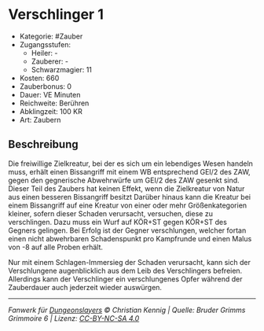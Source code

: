 # Verschlinger 1

- Kategorie: #Zauber
- Zugangsstufen:
  - Heiler: -
  - Zauberer: -
  - Schwarzmagier: 11
- Kosten: 660
- Zauberbonus: 0
- Dauer: VE Minuten
- Reichweite: Berühren
- Abklingzeit: 100 KR
- Art: Zaubern

## Beschreibung

Die freiwillige Zielkreatur, bei der es sich um ein lebendiges Wesen handeln muss, erhält einen Bissangriff mit einem WB entsprechend GEI/2 des ZAW, gegen den gegnerische Abwehrwürfe um GEI/2 des ZAW gesenkt sind. Dieser Teil des Zaubers hat keinen Effekt, wenn die Zielkreatur von Natur aus einen besseren Bissangriff besitzt Darüber hinaus kann die Kreatur bei einem Bissangriff auf eine Kreatur von einer oder mehr Größenkategorien kleiner, sofern dieser Schaden verursacht, versuchen, diese zu verschlingen. Dazu muss ein Wurf auf KÖR+ST gegen KÖR+ST des Gegners gelingen. Bei Erfolg ist der Gegner verschlungen, welcher fortan einen nicht abwehrbaren Schadenspunkt pro Kampfrunde und einen Malus von -8 auf alle Proben erhält.

Nur mit einem Schlagen-Immersieg der Schaden verursacht, kann sich der Verschlungene augenblicklich aus dem Leib des Verschlingers befreien. Allerdings kann der Verschlinger ein verschlungenes Opfer während der Zauberdauer auch jederzeit wieder auswürgen.

---

_Fanwerk für [Dungeonslayers](https://www.dungeonslayers.net/) © Christian Kennig | Quelle: Bruder Grimms Grimmoire 6 | Lizenz: [CC-BY-NC-SA 4.0](https://creativecommons.org/licenses/by-nc-sa/4.0/deed.de)_
